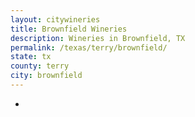 ```yaml
---
layout: citywineries
title: Brownfield Wineries
description: Wineries in Brownfield, TX
permalink: /texas/terry/brownfield/
state: tx
county: terry
city: brownfield
---
```

-
